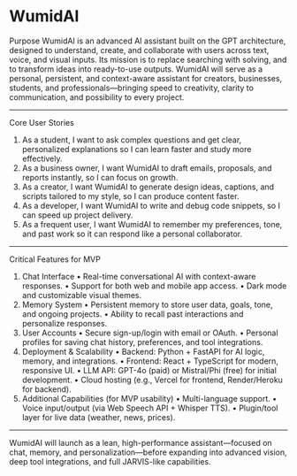 # WumidAI
Purpose
WumidAI is an advanced AI assistant built on the GPT architecture, designed to understand, create, and collaborate with users across text, voice, and visual inputs. Its mission is to replace searching with solving, and to transform ideas into ready-to-use outputs. WumidAI will serve as a personal, persistent, and context-aware assistant for creators, businesses, students, and professionals—bringing speed to creativity, clarity to communication, and possibility to every project.
________________________________________
Core User Stories
1.	As a student, I want to ask complex questions and get clear, personalized explanations so I can learn faster and study more effectively.
2.	As a business owner, I want WumidAI to draft emails, proposals, and reports instantly, so I can focus on growth.
3.	As a creator, I want WumidAI to generate design ideas, captions, and scripts tailored to my style, so I can produce content faster.
4.	As a developer, I want WumidAI to write and debug code snippets, so I can speed up project delivery.
5.	As a frequent user, I want WumidAI to remember my preferences, tone, and past work so it can respond like a personal collaborator.
________________________________________
Critical Features for MVP
1. Chat Interface
•	Real-time conversational AI with context-aware responses.
•	Support for both web and mobile app access.
•	Dark mode and customizable visual themes.
2. Memory System
•	Persistent memory to store user data, goals, tone, and ongoing projects.
•	Ability to recall past interactions and personalize responses.
3. User Accounts
•	Secure sign-up/login with email or OAuth.
•	Personal profiles for saving chat history, preferences, and tool integrations.
4. Deployment & Scalability
•	Backend: Python + FastAPI for AI logic, memory, and integrations.
•	Frontend: React + TypeScript for modern, responsive UI.
•	LLM API: GPT-4o (paid) or Mistral/Phi (free) for initial development.
•	Cloud hosting (e.g., Vercel for frontend, Render/Heroku for backend).
5. Additional Capabilities (for MVP usability)
•	Multi-language support.
•	Voice input/output (via Web Speech API + Whisper TTS).
•	Plugin/tool layer for live data (weather, news, prices).
________________________________________
WumidAI will launch as a lean, high-performance assistant—focused on chat, memory, and personalization—before expanding into advanced vision, deep tool integrations, and full JARVIS-like capabilities.

